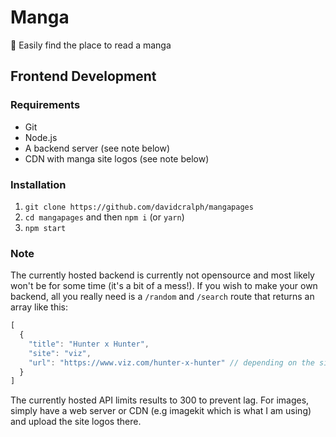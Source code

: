 # Manga
📖 Easily find the place to read a manga

## Frontend Development
### Requirements
* Git
* Node.js
* A backend server (see note below)
* CDN with manga site logos (see note below)

### Installation
1. ``git clone https://github.com/davidcralph/mangapages``
2. ``cd mangapages`` and then ``npm i`` (or ``yarn``)
3. ``npm start``

### Note
The currently hosted backend is currently not opensource and most likely won't be for some time (it's a bit of a mess!). If you wish to make your own backend, all you really need is a ``/random`` and ``/search`` route that returns an array like this:
```js
[
  {
    "title": "Hunter x Hunter",
    "site": "viz",
    "url": "https://www.viz.com/hunter-x-hunter" // depending on the site, this may be different and you will need custom code!
  }
]
```

The currently hosted API limits results to 300 to prevent lag. For images, simply have a web server or CDN (e.g imagekit which is what I am using) and upload the site logos there.
